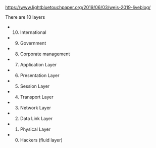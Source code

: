 https://www.lightbluetouchpaper.org/2019/06/03/weis-2019-liveblog/

There are 10 layers

 - 10. International
 - 9. Government
 - 8. Corporate management
 - 7. Application Layer
 - 6. Presentation Layer
 - 5. Session Layer
 - 4. Transport Layer
 - 3. Network Layer
 - 2. Data Link Layer
 - 1. Physical Layer
 - 0. Hackers (fluid layer)



